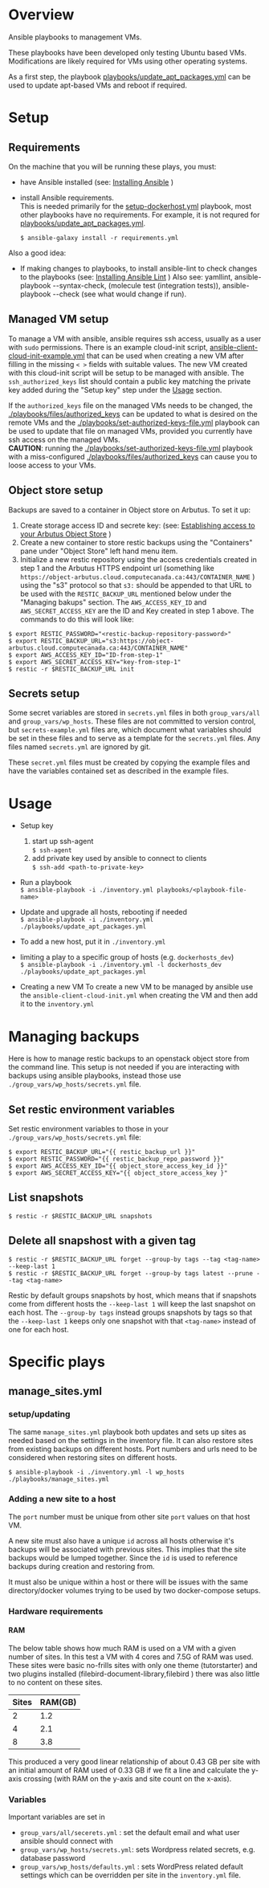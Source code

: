 #  Overview
Ansible playbooks to management VMs.

These playbooks have been developed only testing Ubuntu based VMs. Modifications are likely required for VMs using other operating systems.

As a first step, the playbook [playbooks/update_apt_packages.yml](./playbooks/update_apt_packages.yml) can be used to update apt-based VMs and reboot if required.

# Setup
## Requirements
On the machine that you will be running these plays, you must:
- have Ansible installed (see: [Installing Ansible](https://docs.ansible.com/ansible/latest/installation_guide/intro_installation.html) )
- install Ansible requirements.<br/>
This is needed primarily for the [setup-dockerhost.yml](./playbooks/setup-dockerhost.yml) playbook, most other playbooks have no requirements. For example, it is not requred for [playbooks/update_apt_packages.yml](./playbooks/update_apt_packages.yml).

  `$ ansible-galaxy install -r requirements.yml`

Also a good idea:
- If making changes to playbooks, to install ansible-lint to check changes to the playbooks (see: [Installing Ansible Lint](https://ansible.readthedocs.io/projects/lint/installing/) )
Also see: yamllint, ansible-playbook --syntax-check, (molecule test (integration tests)), ansible-playbook --check (see what would change if run).

## Managed VM setup
To manage a VM with ansible, ansible requires ssh access, usually as a user with `sudo` permissions. There is an example cloud-init script, [ansible-client-cloud-init-example.yml](./ansible-client-cloud-init-example.yml) that can be used when creating a new VM after filling in the missing `< >` fields with suitable values. The new VM created with this cloud-init script will be setup to be managed with ansible. The `ssh_authorized_keys` list should contain a public key matching the private key added during the "Setup key" step under the [Usage](#usage) section.

If the `authorized_keys` file on the managed VMs needs to be changed, the [./playbooks/files/authorized_keys](./playbooks/files/authorized_keys) can be updated to what is desired on the remote VMs and the [./playbooks/set-authorized-keys-file.yml](./playbooks/set-authorized-keys-file.yml) playbook can be used to update that file on managed VMs, provided you currently have ssh access on the managed VMs.  
**CAUTION**: running the [./playbooks/set-authorized-keys-file.yml](./playbooks/set-authorized-keys-file.yml) playbook with a miss-configured [./playbooks/files/authorized_keys](./playbooks/files/authorized_keys) can cause you to loose access to your VMs.

## Object store setup

Backups are saved to a container in Object store on Arbutus. To set it up:

  1. Create storage access ID and secrete key: (see: [Establishing access to your Arbutus Object Store](https://docs.alliancecan.ca/wiki/Arbutus_object_storage#Establishing_access_to_your_Arbutus_Object_Store) )
  2. Create a new container to store restic backups using the "Containers" pane under "Object Store" left hand menu item.
  3. Initialize a new restic repository using the access credentials created in step 1 and the Arbutus HTTPS endpoint url (something like `https://object-arbutus.cloud.computecanada.ca:443/CONTAINER_NAME` ) using the "s3" protocol so that `s3:` should be appended to that URL to be used with the `RESTIC_BACKUP_URL` mentioned below under the "Managing bakups" section. The `AWS_ACCESS_KEY_ID` and `AWS_SECRET_ACCESS_KEY` are the ID and Key created in step 1 above. The commands to do this will look like:
  
  `$ export RESTIC_PASSWORD="<restic-backup-repository-password>"`  
  `$ export RESTIC_BACKUP_URL="s3:https://object-arbutus.cloud.computecanada.ca:443/CONTAINER_NAME"`  
  `$ export AWS_ACCESS_KEY_ID="ID-from-step-1"`  
  `$ export AWS_SECRET_ACCESS_KEY="key-from-step-1"`  
  `$ restic -r $RESTIC_BACKUP_URL init`  


## Secrets setup
Some secret variables are stored in `secrets.yml` files in both `group_vars/all` and `group_vars/wp_hosts`. These files are not committed to version control, but `secrets-example.yml` files are, which document what variables should be set in these files and to serve as a template for the `secrets.yml` files. Any files named `secrets.yml` are ignored by git.

These `secret.yml` files must be created by copying the example files and have the variables contained set as described in the example files.

# Usage

* Setup key
  1. start up ssh-agent  
    `$ ssh-agent`
  2. add private key used by ansible to connect to clients  
    `$ ssh-add <path-to-private-key>`
* Run a playbook  
  `$ ansible-playbook -i ./inventory.yml playbooks/<playbook-file-name>`
* Update and upgrade all hosts, rebooting if needed  
  `$ ansible-playbook -i ./inventory.yml ./playbooks/update_apt_packages.yml`
* To add a new host, put it in `./inventory.yml`
* limiting a play to a specific group of hosts (e.g. `dockerhosts_dev`)  
  `$ ansible-playbook -i ./inventory.yml -l dockerhosts_dev ./playbooks/update_apt_packages.yml`

* Creating a new VM
  To create a new VM to be managed by ansible use the `ansible-client-cloud-init.yml` when creating the VM and then add it to the `inventory.yml`

# Managing backups

Here is how to manage restic backups to an openstack object store from the command line. This setup is not needed if you are interacting with backups using ansible playbooks, instead those use `./group_vars/wp_hosts/secrets.yml` file.

## Set restic environment variables

Set restic environment variables to those in your `./group_vars/wp_hosts/secrets.yml` file:

  `$ export RESTIC_BACKUP_URL="{{ restic_backup_url }}"`  
  `$ export RESTIC_PASSWORD="{{ restic_backup_repo_password }}"`  
  `$ export AWS_ACCESS_KEY_ID="{{ object_store_access_key_id }}"`  
  `$ export AWS_SECRET_ACCESS_KEY="{{ object_store_access_key }"`

## List snapshots

  `$ restic -r $RESTIC_BACKUP_URL snapshots`

## Delete all snapshost with a given tag
  
  `$ restic -r $RESTIC_BACKUP_URL forget --group-by tags --tag <tag-name> --keep-last 1`  
  `$ restic -r $RESTIC_BACKUP_URL forget --group-by tags latest --prune --tag <tag-name>`

Restic by default groups snapshots by host, which means that if snapshots come from different hosts the `--keep-last 1` will keep the last snapshot on each host. The `--group-by tags` instead groups snapshots by tags so that the `--keep-last 1` keeps only one snapshot with that `<tag-name>` instead of one for each host.

# Specific plays

## manage_sites.yml

### setup/updating

The same `manage_sites.yml` playbook both updates and sets up sites as needed based on the settings in the inventory file. It can also restore sites from existing backups on different hosts. Port numbers and urls need to be considered when restoring sites on different hosts.

  `$ ansible-playbook -i ./inventory.yml -l wp_hosts ./playbooks/manage_sites.yml`


### Adding a new site to a host
The `port` number must be unique from other site `port` values on that host VM.

A new site must also have a unique `id` across all hosts otherwise it's backups will be associated with previous sites. This implies that the site backups would be lumped together. Since the `id` is used to reference backups during creation and restoring from.

It must also be unique within a host or there will be issues with the same directory/docker volumes trying to be used by two docker-compose setups.

### Hardware requirements

#### RAM
The below table shows how much RAM is used on a VM with a given number of sites. In this test a VM with 4 cores and 7.5G of RAM was used. These sites were basic no-frills sites with only one theme (tutorstarter) and two plugins installed (filebird-document-library,filebird ) there was also little to no content on these sites.

|Sites | RAM(GB)|
|------|--------|
| 2    | 1.2    |
| 4    | 2.1    |
| 8    | 3.8    |

This produced a very good linear relationship of about 0.43 GB per site with an initial amount of RAM used of 0.33 GB if we fit a line and calculate the y-axis crossing (with RAM on the y-axis and site count on the x-axis).

### Variables

Important variables are set in 
  * `group_vars/all/secerets.yml` : set the default email and what user ansible should connect with
  * `group_vars/wp_hosts/secrets.yml`: sets Wordpress related secrets, e.g. database password
  * `group_vars/wp_hosts/defaults.yml` : sets WordPress related default settings which can be overridden per site in the `inventory.yml` file.

